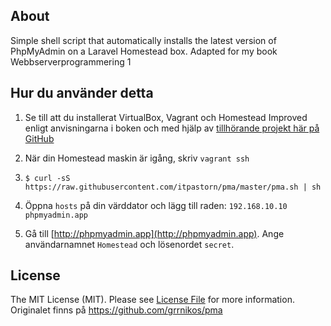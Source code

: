 ## About

Simple shell script that automatically installs the latest version of PhpMyAdmin
on a Laravel Homestead box. Adapted for my book Webbserverprogrammering 1

## Hur du använder detta

1. Se till att du installerat VirtualBox, Vagrant och Homestead Improved enligt anvisningarna i boken och med hjälp av [tillhörande projekt här på GitHub](https://github.com/itpastorn/webbutveckling-1-flex-studentfiles)

2. När din Homestead maskin är igång, skriv `vagrant ssh`

3. `$ curl -sS https://raw.githubusercontent.com/itpastorn/pma/master/pma.sh | sh`

4. Öppna `hosts` på din värddator och lägg till raden:
```192.168.10.10  phpmyadmin.app```

5. Gå till [http://phpmyadmin.app](http://phpmyadmin.app). Ange användarnamnet `Homestead` och lösenordet `secret`.

## License

The MIT License (MIT). Please see [License File](LICENSE.md) for more information.
Originalet finns på https://github.com/grrnikos/pma
